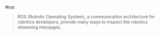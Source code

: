 #ros

> ROS (Robotic Operating System), a communication architecture for robotics developers, provide many ways to inspect the robotics streaming messages.
